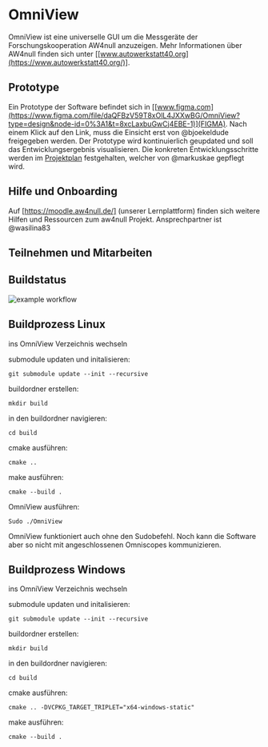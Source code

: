 # OmniView
OmniView ist eine universelle GUI um die Messgeräte der Forschungskooperation AW4null anzuzeigen. 
Mehr Informationen über AW4null finden sich unter [[www.autowerkstatt40.org](https://www.autowerkstatt40.org/)].

## Prototype 
Ein Prototype der Software befindet sich in [[www.figma.com](https://www.figma.com/file/daQFBzV59T8xOlL4JXXwBG/OmniView?type=design&node-id=0%3A1&t=8xcLaxbuGwCj4EBE-1)](FIGMA). Nach einem Klick auf den Link, muss die Einsicht erst von @bjoekeldude freigegeben werden.
Der Prototype wird kontinuierlich geupdated und soll das Entwicklungsergebnis visualisieren. 
Die konkreten Entwicklungsschritte werden im  [Projektplan](https://github.com/orgs/skunkforce/projects/1/views/1?pane=issue&itemId=30039286) festgehalten, welcher von @markuskae gepflegt wird.

## Hilfe und Onboarding
Auf [https://moodle.aw4null.de/] (unserer Lernplattform) finden sich weitere Hilfen und Ressourcen zum aw4null Projekt. Ansprechpartner ist @wasilina83 

## Teilnehmen und Mitarbeiten
## Buildstatus
![example workflow](https://github.com/skunkforce/omniview/actions/workflows/build.yaml/badge.svg)


## Buildprozess Linux
ins OmniView Verzeichnis wechseln

submodule updaten und initalisieren:
```shell
git submodule update --init --recursive
```
buildordner erstellen:
```shell
mkdir build
```

in den buildordner navigieren:
```shell
cd build
```
cmake ausführen:
```shell
cmake ..
```

make ausführen:
```shell
cmake --build .
```


OmniView ausführen:
```shell
Sudo ./OmniView
```

OmniView funktioniert auch ohne den Sudobefehl. Noch kann die Software aber so nicht mit angeschlossenen Omniscopes kommunizieren.

## Buildprozess Windows
ins OmniView Verzeichnis wechseln

submodule updaten und initalisieren:
```shell
git submodule update --init --recursive
```

buildordner erstellen:
```shell
mkdir build
```

in den buildordner navigieren:
```shell
cd build
```

cmake ausführen:
```shell
cmake .. -DVCPKG_TARGET_TRIPLET="x64-windows-static"
```

make ausführen:
```shell
cmake --build .
```


